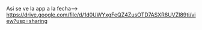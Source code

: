 Asi se ve la app a la fecha--> https://drive.google.com/file/d/1d0UWYxgFeQZ4ZusOTD7ASXR8UVZl89ti/view?usp=sharing
